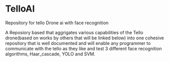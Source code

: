 # TelloAI
Repository for tello Drone ai with face recognition

A Reposiory based that aggrigates various capabilities of the Tello drone(based on works by others that will be linked below) into one cohesive repository that is well documented and will enable
any programmer to communicate with the tello as they like and test 3 different face recognition algorithms, Haar_cascade, YOLO and SVM. 
